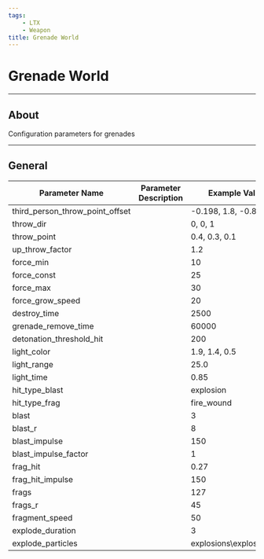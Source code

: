 ```yaml
---
tags:
    - LTX
    - Weapon
title: Grenade World
---
```


# Grenade World

___

## About

Configuration parameters for grenades

___

## General

| Parameter Name | Parameter Description | Example Value | Possible Parameters |
|---|---|---|---|
| third_person_throw_point_offset |  | -0.198, 1.8, -0.833 |  |
| throw_dir |  | 0, 0, 1 |  |
| throw_point |  | 0.4, 0.3, 0.1 |  |
| up_throw_factor |  | 1.2 |  |
| force_min |  | 10 |  |
| force_const |  | 25 |  |
| force_max |  | 30 |  |
| force_grow_speed |  | 20 |  |
| destroy_time |  | 2500 |  |
| grenade_remove_time |  | 60000 |  |
| detonation_threshold_hit |  | 200 |  |
| light_color |  | 1.9, 1.4, 0.5 |  |
| light_range |  | 25.0 |  |
| light_time |  | 0.85 |  |
| hit_type_blast |  | explosion |  |
| hit_type_frag |  | fire_wound |  |
| blast |  | 3 |  |
| blast_r |  | 8 |  |
| blast_impulse |  | 150 |  |
| blast_impulse_factor |  | 1 |  |
| frag_hit |  | 0.27 |  |
| frag_hit_impulse |  | 150 |  |
| frags |  | 127 |  |
| frags_r |  | 45 |  |
| fragment_speed |  | 50 |  |
| explode_duration |  | 3 |  |
| explode_particles |  | explosions\explosion_01 |  |
